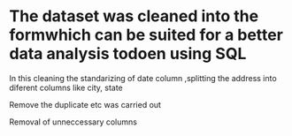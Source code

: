 # The dataset was cleaned into the formwhich can be suited for a better data analysis todoen using SQL

In this cleaning the standarizing of date column ,splitting the address into diferent columns like city, state

Remove the duplicate etc was carried out

Removal of unneccessary columns
